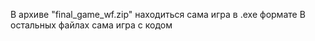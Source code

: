 В архиве "final_game_wf.zip" находиться сама игра в .exe формате
В остальных файлах сама игра с кодом
